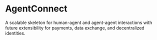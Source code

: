 # AgentConnect
A scalable skeleton for human-agent and agent-agent interactions with future extensibility for payments, data exchange, and decentralized identities.
